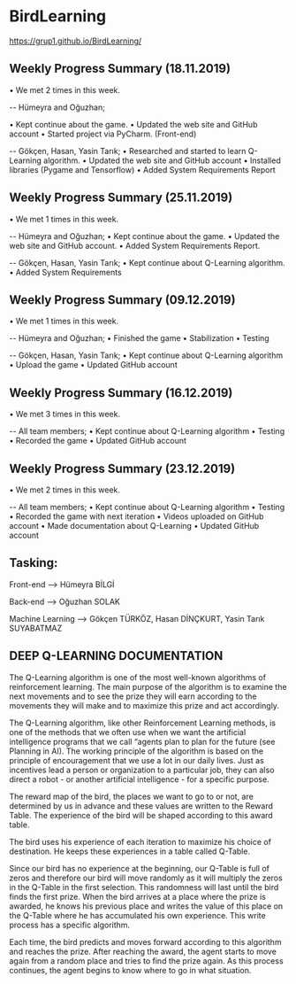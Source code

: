 # BirdLearning

https://grup1.github.io/BirdLearning/

 
## Weekly Progress Summary (18.11.2019) 

• We met 2 times in this week.

-- Hümeyra and Oğuzhan;

• Kept continue about the game.
• Updated the web site and GitHub account
• Started project via PyCharm. (Front-end)



 -- Gökçen, Hasan, Yasin Tarık;
 • Researched and started to learn Q-Learning algorithm.
 • Updated the web site and GitHub account
 • Installed libraries (Pygame and Tensorflow)
 • Added System Requirements Report


## Weekly Progress Summary (25.11.2019) 

• We met 1 times in this week.

-- Hümeyra and Oğuzhan;
• Kept continue about the game.
• Updated the web site and GitHub account.
• Added System Requirements Report.



-- Gökçen, Hasan, Yasin Tarık;
• Kept continue about Q-Learning algorithm.
• Added System Requirements 

## Weekly Progress Summary (09.12.2019) 

• We met 1 times in this week.

-- Hümeyra and Oğuzhan;
• Finished the game
• Stabilization
• Testing


-- Gökçen, Hasan, Yasin Tarık;
• Kept continue about Q-Learning algorithm
• Upload the game
• Updated GitHub account

## Weekly Progress Summary (16.12.2019) 
• We met 3 times in this week.

-- All team members;
• Kept continue about Q-Learning algorithm
• Testing
• Recorded the game
• Updated GitHub account


## Weekly Progress Summary (23.12.2019) 
• We met 2 times in this week.

-- All team members;
• Kept continue about Q-Learning algorithm
• Testing
• Recorded the game with next iteration
• Videos uploaded on GitHub account
• Made documentation about Q-Learning
• Updated GitHub account


## Tasking:

Front-end --> Hümeyra BİLGİ

Back-end --> Oğuzhan SOLAK

Machine Learning --> Gökçen TÜRKÖZ, Hasan DİNÇKURT, Yasin Tarık SUYABATMAZ


## DEEP Q-LEARNING DOCUMENTATION
The Q-Learning algorithm is one of the most well-known algorithms of reinforcement learning. The main purpose of the algorithm is to examine the next movements and to see the prize they will earn according to the movements they will make and to maximize this prize and act accordingly.
 
The Q-Learning algorithm, like other Reinforcement Learning methods, is one of the methods that we often use when we want the artificial intelligence programs that we call “agents plan to plan for the future (see Planning in AI). The working principle of the algorithm is based on the principle of encouragement that we use a lot in our daily lives. Just as incentives lead a person or organization to a particular job, they can also direct a robot - or another artificial intelligence - for a specific purpose.
 

The reward map of the bird, the places we want to go to or not, are determined by us in advance and these values are written to the Reward Table. The experience of the bird will be shaped according to this award table.

The bird uses his experience of each iteration to maximize his choice of destination. He keeps these experiences in a table called Q-Table.
 
 
Since our bird has no experience at the beginning, our Q-Table is full of zeros and therefore our bird will move randomly as it will multiply the zeros in the Q-Table in the first selection. This randomness will last until the bird finds the first prize. When the bird arrives at a place where the prize is awarded, he knows his previous place and writes the value of this place on the Q-Table where he has accumulated his own experience. This write process has a specific algorithm.
 

Each time, the bird predicts and moves forward according to this algorithm and reaches the prize. After reaching the award, the agent starts to move again from a random place and tries to find the prize again. As this process continues, the agent begins to know where to go in what situation.

